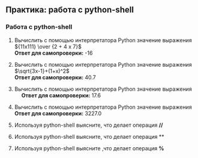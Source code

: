 ## Практика: работа с python-shell


### Работа с python-shell

1. Вычислить с помощью интерпретатора Python значение выражения \
   ${11x111} \over  {2 + 4 x 7}$ \
   **Ответ для самопроверки:** -16
   
   
2. Вычислить с помощью интерпретатора Python значение выражения \
   $\sqrt{3x-1}+(1+x)^2$ \
   **Ответ для самопроверки:** 40.7
   

3. Вычислить с помощью интерпретатора Python значение выражения \
   ```  ```
   **Ответ для самопроверки:** 17.6
   

4. Вычислить с помощью интерпретатора Python значение выражения \
   **Ответ для самопроверки:** 3227.0
   

5. Используя python-shell выясните, что делает операция **//**
6. Используя python-shell выясните, что делает операция **
7. Используя python-shell выясните ,что делает операция **%**
